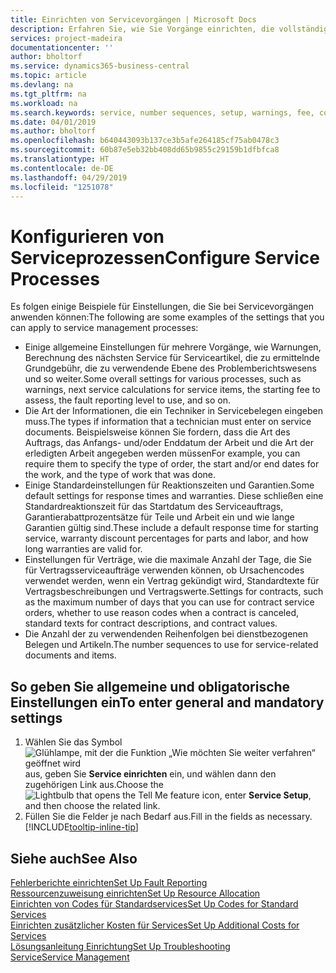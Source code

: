 ```yaml
---
title: Einrichten von Servicevorgängen | Microsoft Docs
description: Erfahren Sie, wie Sie Vorgänge einrichten, die vollständige Zufriedenheit Ihrer Debitoren mit Ihrem Debitorendienst sicherzustellen.
services: project-madeira
documentationcenter: ''
author: bholtorf
ms.service: dynamics365-business-central
ms.topic: article
ms.devlang: na
ms.tgt_pltfrm: na
ms.workload: na
ms.search.keywords: service, number sequences, setup, warnings, fee, contracts, warranties
ms.date: 04/01/2019
ms.author: bholtorf
ms.openlocfilehash: b640443093b137ce3b5afe264185cf75ab0478c3
ms.sourcegitcommit: 60b87e5eb32bb408dd65b9855c29159b1dfbfca8
ms.translationtype: HT
ms.contentlocale: de-DE
ms.lasthandoff: 04/29/2019
ms.locfileid: "1251078"
---
```

# <a name="configure-service-processes"></a><span data-ttu-id="92011-103">Konfigurieren von Serviceprozessen</span><span class="sxs-lookup"><span data-stu-id="92011-103">Configure Service Processes</span></span>
<span data-ttu-id="92011-104">Es folgen einige Beispiele für Einstellungen, die Sie bei Servicevorgängen anwenden können:</span><span class="sxs-lookup"><span data-stu-id="92011-104">The following are some examples of the settings that you can apply to service management processes:</span></span>  
  
* <span data-ttu-id="92011-105">Einige allgemeine Einstellungen für mehrere Vorgänge, wie Warnungen, Berechnung des nächsten Service für Serviceartikel, die zu ermittelnde Grundgebühr, die zu verwendende Ebene des Problemberichtswesens und so weiter.</span><span class="sxs-lookup"><span data-stu-id="92011-105">Some overall settings for various processes, such as warnings, next service calculations for service items, the starting fee to assess, the fault reporting level to use, and so on.</span></span>  
* <span data-ttu-id="92011-106">Die Art der Informationen, die ein Techniker in Servicebelegen eingeben muss.</span><span class="sxs-lookup"><span data-stu-id="92011-106">The types if information that a technician must enter on service documents.</span></span> <span data-ttu-id="92011-107">Beispielsweise können Sie fordern, dass die Art des Auftrags, das Anfangs- und/oder Enddatum der Arbeit und die Art der erledigten Arbeit angegeben werden müssen</span><span class="sxs-lookup"><span data-stu-id="92011-107">For example, you can require them to specify the type of order, the start and/or end dates for the work, and the type of work that was done.</span></span>  
* <span data-ttu-id="92011-108">Einige Standardeinstellungen für Reaktionszeiten und Garantien.</span><span class="sxs-lookup"><span data-stu-id="92011-108">Some default settings for response times and warranties.</span></span> <span data-ttu-id="92011-109">Diese schließen eine Standardreaktionszeit für das Startdatum des Serviceauftrags, Garantierabattprozentsätze für Teile und Arbeit ein und wie lange Garantien gültig sind.</span><span class="sxs-lookup"><span data-stu-id="92011-109">These include a default response time for starting service, warranty discount percentages for parts and labor, and how long warranties are valid for.</span></span>  
* <span data-ttu-id="92011-110">Einstellungen für Verträge, wie die maximale Anzahl der Tage, die Sie für Vertragsserviceaufträge verwenden können, ob Ursachencodes verwendet werden, wenn ein Vertrag gekündigt wird, Standardtexte für Vertragsbeschreibungen und Vertragswerte.</span><span class="sxs-lookup"><span data-stu-id="92011-110">Settings for contracts, such as the maximum number of days that you can use for contract service orders, whether to use reason codes when a contract is canceled, standard texts for contract descriptions, and contract values.</span></span>  
* <span data-ttu-id="92011-111">Die Anzahl der zu verwendenden Reihenfolgen bei dienstbezogenen Belegen und Artikeln.</span><span class="sxs-lookup"><span data-stu-id="92011-111">The number sequences to use for service-related documents and items.</span></span>  

## <a name="to-enter-general-and-mandatory-settings"></a><span data-ttu-id="92011-112">So geben Sie allgemeine und obligatorische Einstellungen ein</span><span class="sxs-lookup"><span data-stu-id="92011-112">To enter general and mandatory settings</span></span>
1. <span data-ttu-id="92011-113">Wählen Sie das Symbol ![Glühlampe, mit der die Funktion „Wie möchten Sie weiter verfahren“ geöffnet wird](media/ui-search/search_small.png "Wie möchten Sie weiter verfahren?") aus, geben Sie **Service einrichten** ein, und wählen dann den zugehörigen Link aus.</span><span class="sxs-lookup"><span data-stu-id="92011-113">Choose the ![Lightbulb that opens the Tell Me feature](media/ui-search/search_small.png "Tell me what you want to do") icon, enter **Service Setup**, and then choose the related link.</span></span>
2. <span data-ttu-id="92011-114">Füllen Sie die Felder je nach Bedarf aus.</span><span class="sxs-lookup"><span data-stu-id="92011-114">Fill in the fields as necessary.</span></span> [!INCLUDE[tooltip-inline-tip](includes/tooltip-inline-tip_md.md)]  

## <a name="see-also"></a><span data-ttu-id="92011-115">Siehe auch</span><span class="sxs-lookup"><span data-stu-id="92011-115">See Also</span></span>  
[<span data-ttu-id="92011-116">Fehlerberichte einrichten</span><span class="sxs-lookup"><span data-stu-id="92011-116">Set Up Fault Reporting</span></span>](service-how-setup-fault-reporting.md)  
[<span data-ttu-id="92011-117">Ressourcenzuweisung einrichten</span><span class="sxs-lookup"><span data-stu-id="92011-117">Set Up Resource Allocation</span></span>](service-how-setup-resource-allocation.md)  
[<span data-ttu-id="92011-118">Einrichten von Codes für Standardservices</span><span class="sxs-lookup"><span data-stu-id="92011-118">Set Up Codes for Standard Services</span></span>](service-how-setup-service-coding.md)  
[<span data-ttu-id="92011-119">Einrichten zusätzlicher Kosten für Services</span><span class="sxs-lookup"><span data-stu-id="92011-119">Set Up Additional Costs for Services</span></span>](service-how-setup-service-costs-pricing.md)  
[<span data-ttu-id="92011-120">Lösungsanleitung Einrichtung</span><span class="sxs-lookup"><span data-stu-id="92011-120">Set Up Troubleshooting</span></span>](service-how-setup-troubleshooting.md)  
[<span data-ttu-id="92011-121">Service</span><span class="sxs-lookup"><span data-stu-id="92011-121">Service Management</span></span>](service-service.md)  
